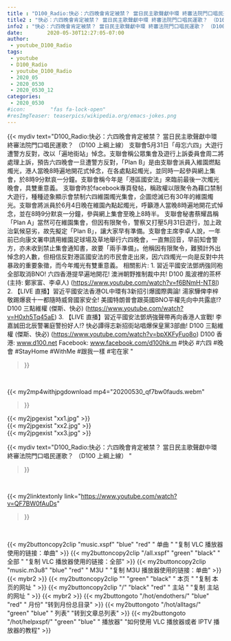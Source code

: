 ```yaml
---
title : "D100_Radio:快必：六四晚會肯定被禁？ 當日民主歌聲獻中環 終審法院門口唱民運歌？ （D100 上綱上線） "
title2 : "快必：六四晚會肯定被禁？ 當日民主歌聲獻中環 終審法院門口唱民運歌？ （D100 上綱上線） "
info2 : "快必：六四晚會肯定被禁？ 當日民主歌聲獻中環 終審法院門口唱民運歌？ （D100 上綱上線）  支聯會5月31日「毋忘六四」大遊行遭警方反對，改以「遍地街站」悼念。支聯會稱公眾集會及遊行上訴委員會周二將處理上訴，預告六四晚會一旦遭警方反對，「Plan B」是由支聯會派員入維園燃點燭光，港人當晚8時遍地開花式悼念，在各處點起燭光，並同時一起參與網上集會，於8時9分默哀一分鐘。支聯會稱今年是「港區國安法」來臨前最後一次燭光晚會，具雙重意義。  支聯會昨於facebook專頁發帖，稱政權以限聚令為藉口禁制大遊行，種種迹象顯示會禁制六四維園燭光集會，企圖熄滅已有30年的維園燭光。支聯會將派員於6月4日晚在維園內點起燭光，呼籲港人當晚8時遍地開花式悼念，並在8時9分默哀一分鐘，參與網上集會至晚上8時半。  支聯會秘書蔡耀昌稱「Plan A」當然可在維園集會，但因有限聚令，警察又打壓5月31日遊行，加上政治氣候惡劣，故先擬定「Plan B」，讓大家早有準備。支聯會主席李卓人說，一年前已向康文署申請用維園足球場及草地舉行六四晚會，一直無回音，早前知會警方，亦未收到禁止集會通知書，故要「兩手準備」。他稱因有限聚令，難預計外出悼念的人數，但相信反對港區國安法的市民會走出來，因六四燭光一向是反對中共暴政的重要象徵，而今年燭光有雙重意義。  相關影片: 1. 習近平國安法鄧炳強同袍全部取消BNO! 六四香港提早遍地開花! 澳洲朝野推制裁中共! D100 風波裡的茶杯 (主持: 鄭家富、李卓人) (https://www.youtube.com/watch?v=f6BNmH-NT8I) 2. 【LIVE 直播】習近平國安法香港OL中環有3新招引爆國際輿論! 湯家驊俾李梓敬踢爆衰十一都隨時威脅國家安全! 美國特朗普會跟英國BNO平權先向中共露底!?  D100 三點維權 (傑斯、快必) (https://www.youtube.com/watch?v=H0xh5Tq45aE) 3. 【LIVE 直播】習近平國安法鄧炳強聲帶再向香港人宣戰! 李嘉誠田北辰警署庭警扮好人!? 快必譚得志新招街站唱爆保皇黨3部曲!  D100 三點維權 (傑斯、快必) (https://www.youtube.com/watch?v=bpXKFyFuo8o)  D100 香港: www.d100.net Facebook: www.facebook.com/d100hk.m  #快必 #六四 #晚會 #StayHome #WithMe #跟我一樣 #宅在家 "
date:        2020-05-30T12:27:05-07:00
author:
 - youtube_D100_Radio
tags:
 - youtube
 - D100_Radio
 - youtube_D100_Radio
 - 2020_05
 - 2020_0530
 - 2020_0530_12
categories:
 - 2020_0530
#icon:        "fas fa-lock-open"
#resImgTeaser: teaserpics/wikipedia.org/emacs-jokes.png
---
```


{{< mydiv text="D100_Radio:快必：六四晚會肯定被禁？ 當日民主歌聲獻中環 終審法院門口唱民運歌？ （D100 上綱上線）  支聯會5月31日「毋忘六四」大遊行遭警方反對，改以「遍地街站」悼念。支聯會稱公眾集會及遊行上訴委員會周二將處理上訴，預告六四晚會一旦遭警方反對，「Plan B」是由支聯會派員入維園燃點燭光，港人當晚8時遍地開花式悼念，在各處點起燭光，並同時一起參與網上集會，於8時9分默哀一分鐘。支聯會稱今年是「港區國安法」來臨前最後一次燭光晚會，具雙重意義。  支聯會昨於facebook專頁發帖，稱政權以限聚令為藉口禁制大遊行，種種迹象顯示會禁制六四維園燭光集會，企圖熄滅已有30年的維園燭光。支聯會將派員於6月4日晚在維園內點起燭光，呼籲港人當晚8時遍地開花式悼念，並在8時9分默哀一分鐘，參與網上集會至晚上8時半。  支聯會秘書蔡耀昌稱「Plan A」當然可在維園集會，但因有限聚令，警察又打壓5月31日遊行，加上政治氣候惡劣，故先擬定「Plan B」，讓大家早有準備。支聯會主席李卓人說，一年前已向康文署申請用維園足球場及草地舉行六四晚會，一直無回音，早前知會警方，亦未收到禁止集會通知書，故要「兩手準備」。他稱因有限聚令，難預計外出悼念的人數，但相信反對港區國安法的市民會走出來，因六四燭光一向是反對中共暴政的重要象徵，而今年燭光有雙重意義。  相關影片: 1. 習近平國安法鄧炳強同袍全部取消BNO! 六四香港提早遍地開花! 澳洲朝野推制裁中共! D100 風波裡的茶杯 (主持: 鄭家富、李卓人) (https://www.youtube.com/watch?v=f6BNmH-NT8I) 2. 【LIVE 直播】習近平國安法香港OL中環有3新招引爆國際輿論! 湯家驊俾李梓敬踢爆衰十一都隨時威脅國家安全! 美國特朗普會跟英國BNO平權先向中共露底!?  D100 三點維權 (傑斯、快必) (https://www.youtube.com/watch?v=H0xh5Tq45aE) 3. 【LIVE 直播】習近平國安法鄧炳強聲帶再向香港人宣戰! 李嘉誠田北辰警署庭警扮好人!? 快必譚得志新招街站唱爆保皇黨3部曲!  D100 三點維權 (傑斯、快必) (https://www.youtube.com/watch?v=bpXKFyFuo8o)  D100 香港: www.d100.net Facebook: www.facebook.com/d100hk.m  #快必 #六四 #晚會 #StayHome #WithMe #跟我一樣 #宅在家 "
>}}
<br>


{{< my2mp4withjpgdownload mp4="20200530_qf7bw0fauds.webm"
>}}

{{< my2jpgexist "xx1.jpg" >}}<br>
{{< my2jpgexist "xx2.jpg" >}}<br>
{{< my2jpgexist "xx3.jpg" >}}<br>



{{< mydiv text="D100_Radio:快必：六四晚會肯定被禁？ 當日民主歌聲獻中環 終審法院門口唱民運歌？ （D100 上綱上線） "
>}}
<br>

{{< my2linktextonly link="https://www.youtube.com/watch?v=QF7BW0fAuDs"
>}}


<br>

{{< my2buttoncopy2clip "music.xspf"        "blue"   "red"    " 单曲 "  "复制 VLC 播放器使用的链接：单曲" >}} {{< my2buttoncopy2clip "/all.xspf"         "green"  "black"  " 全部 "  "复制 VLC 播放器使用的链接：全部" >}} {{< my2buttoncopy2clip "music.m3u8"        "blue"   "red"    " M3U  "    "复制 M3U 播放器使用的链接：单曲" >}} {{< mybr2 >}} {{< my2buttoncopy2clip ""                  "green"  "black"  " 本页 "    "复制 本页的网址 " >}} {{< my2buttoncopy2clip "/"                 "black"  "red"    " 主站 "    "复制 主站的网址 " >}} {{< mybr2 >}} {{< my2buttongoto      "/hot/endothers/"   "blue"   "red"    " 月份"   "转到月份总目录" >}} {{< my2buttongoto      "/hot/alltags/"     "green"  "blue"   " 列表"   "转到文章总列表" >}} {{< my2buttongoto      "/hot/helpxspf/"    "green"  "blue"   " 播放器" "如何使用 VLC 播放器或者 IPTV 播放器的教程" >}} 
